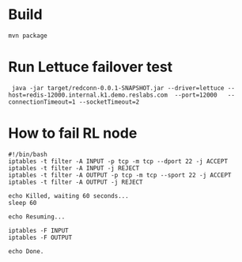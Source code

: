 # Build
`mvn package`

# Run Lettuce failover test

` java -jar target/redconn-0.0.1-SNAPSHOT.jar --driver=lettuce --host=redis-12000.internal.k1.demo.reslabs.com  --port=12000   --connectionTimeout=1 --socketTimeout=2`

# How to fail RL node
```
#!/bin/bash
iptables -t filter -A INPUT -p tcp -m tcp --dport 22 -j ACCEPT
iptables -t filter -A INPUT -j REJECT
iptables -t filter -A OUTPUT -p tcp -m tcp --sport 22 -j ACCEPT
iptables -t filter -A OUTPUT -j REJECT

echo Killed, waiting 60 seconds...
sleep 60

echo Resuming...

iptables -F INPUT
iptables -F OUTPUT

echo Done.
```


